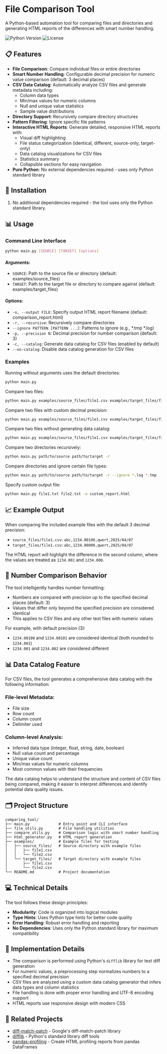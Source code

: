# File Comparison Tool

A Python-based automation tool for comparing files and directories and generating HTML reports of the differences with smart number handling.

![Python Version](https://img.shields.io/badge/python-3.6+-blue.svg)
![License](https://img.shields.io/badge/license-MIT-green.svg)

## 📋 Features

- **File Comparison**: Compare individual files or entire directories
- **Smart Number Handling**: Configurable decimal precision for numeric value comparison (default: 3 decimal places)
- **CSV Data Catalog**: Automatically analyze CSV files and generate metadata including:
  - Column data types
  - Min/max values for numeric columns
  - Null and unique value statistics
  - Sample value distributions
- **Directory Support**: Recursively compare directory structures
- **Pattern Filtering**: Ignore specific file patterns
- **Interactive HTML Reports**: Generate detailed, responsive HTML reports with:
  - Visual diff highlighting
  - File status categorization (identical, different, source-only, target-only)
  - Data catalog visualizations for CSV files
  - Statistics summary
  - Collapsible sections for easy navigation
- **Pure Python**: No external dependencies required - uses only Python standard library

## 🚀 Installation

1. No additional dependencies required - the tool uses only the Python standard library.

## 📊 Usage

### Command Line Interface

```bash
python main.py [SOURCE] [TARGET] [options]
```

#### Arguments:

- `SOURCE`: Path to the source file or directory (default: examples/source_files)
- `TARGET`: Path to the target file or directory to compare against (default: examples/target_files)

#### Options:

- `-o, --output FILE`: Specify output HTML report filename (default: comparison_report.html)
- `-r, --recursive`: Recursively compare directories
- `--ignore PATTERN [PATTERN ...]`: Patterns to ignore (e.g., *.tmp *.log)
- `-p, --precision N`: Decimal precision for number comparison (default: 3)
- `-c, --catalog`: Generate data catalog for CSV files (enabled by default)
- `--no-catalog`: Disable data catalog generation for CSV files

### Examples

Running without arguments uses the default directories:
```bash
python main.py
```

Compare two files:
```bash
python main.py examples/source_files/file1.csv examples/target_files/file1.csv
```

Compare two files with custom decimal precision:
```bash
python main.py examples/source_files/file1.csv examples/target_files/file1.csv -p 2
```

Compare two files without generating data catalog:
```bash
python main.py examples/source_files/file1.csv examples/target_files/file1.csv --no-catalog
```

Compare two directories recursively:
```bash
python main.py path/to/source path/to/target -r
```

Compare directories and ignore certain file types:
```bash
python main.py path/to/source path/to/target -r --ignore *.log *.tmp
```

Specify custom output file:
```bash
python main.py file1.txt file2.txt -o custom_report.html
```

## 📈 Example Output

When comparing the included example files with the default 3 decimal precision:
- `source_files/file1.csv`: `abc,1234.00100,qwert,2025/04/07`
- `target_files/file1.csv`: `abc,1234.00000,qwert,2025/04/07`

The HTML report will highlight the difference in the second column, where the values are treated as `1234.001` and `1234.000`.

## 🔎 Number Comparison Behavior

The tool intelligently handles number formatting:

- Numbers are compared with precision up to the specified decimal places (default: 3)
- Values that differ only beyond the specified precision are considered identical
- This applies to CSV files and any other text files with numeric values

For example, with default precision (3):
- `1234.00100` and `1234.00101` are considered identical (both rounded to `1234.001`)
- `1234.001` and `1234.002` are considered different

## 📊 Data Catalog Feature

For CSV files, the tool generates a comprehensive data catalog with the following information:

### File-level Metadata:
- File size
- Row count
- Column count
- Delimiter used

### Column-level Analysis:
- Inferred data type (integer, float, string, date, boolean)
- Null value count and percentage
- Unique value count
- Min/max values for numeric columns
- Most common values with their frequencies

The data catalog helps to understand the structure and content of CSV files being compared, making it easier to interpret differences and identify potential data quality issues.

## 🗂️ Project Structure

```
comparing_tool/
├── main.py             # Entry point and CLI interface
├── file_utils.py       # File handling utilities
├── compare_utils.py    # Comparison logic with smart number handling
├── html_generator.py   # HTML report generation
├── examples/           # Example files for testing
│   ├── source_files/   # Source directory with example files
│   │   ├── file1.csv
│   │   └── file2.csv
│   └── target_files/   # Target directory with example files
│       ├── file1.csv 
│       └── file2.csv
└── README.md           # Project documentation
```

## 💻 Technical Details

The tool follows these design principles:

- **Modularity**: Code is organized into logical modules
- **Type Hints**: Uses Python type hints for better code quality
- **Error Handling**: Robust error handling and reporting
- **No Dependencies**: Uses only the Python standard library for maximum compatibility

## 📝 Implementation Details

- The comparison is performed using Python's `difflib` library for text diff generation
- For numeric values, a preprocessing step normalizes numbers to a specified decimal precision
- CSV files are analyzed using a custom data catalog generator that infers data types and column statistics
- File handling is done with proper error handling and UTF-8 encoding support
- HTML reports use responsive design with modern CSS

## 🔗 Related Projects

- [diff-match-patch](https://github.com/google/diff-match-patch) - Google's diff-match-patch library
- [difflib](https://docs.python.org/3/library/difflib.html) - Python's standard library diff tools
- [pandas-profiling](https://github.com/pandas-profiling/pandas-profiling) - Create HTML profiling reports from pandas DataFrames

